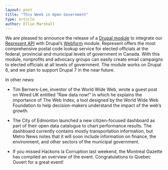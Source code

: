 ```yaml
---
layout: post
title: "This Week in Open Government"
type: article
author: Ellie Marshall
---
```


We are pleased to announce the release of a [Drupal module](http://drupal.org/project/webform_represent) to integrate our [Represent API](http://represent.opennorth.ca/) with Drupal’s [Webform](http://drupal.org/project/webform) module. Represent offers the most comprehensive postal code lookup service for elected officials at the federal, provincial and municipal levels of government in Canada. With this module, nonprofits and advocacy groups can easily create email campaigns to elected officials at all levels of government. The module works on Drupal 6, and we plan to support Drupal 7 in the near future. 

In other news:
 
- Tim Berners-Lee, inventor of the World Wide Web, wrote a guest post on Wired UK entitled “Raw data now!” in which he explains the importance of The Web Index, a tool designed by the World Wide Web Foundation to help decision-makers understand the impact of the web’s growth.

- The City of Edmonton launched a new citizen-focused dashboard as part of their open data catalogue to chart performance results. The dashboard currently contains mostly transportation information, but Metro News notes that it will soon include information on finance, the environment, and other sectors of the municipal government.
 
- If you missed Hackons la Corruption last weekend, the Montreal Gazette has compiled an overview of the event. Congratulations to Quebec Ouvert for a great event!